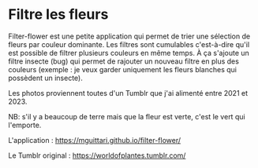 # Filtre les fleurs

Filter-flower est une petite application qui permet de trier une sélection de fleurs par couleur dominante. Les filtres sont cumulables c'est-à-dire qu'il est possible de filtrer plusieurs couleurs en même temps. À ça s'ajoute un filtre insecte (bug) qui permet de rajouter un nouveau filtre en plus des couleurs (exemple : je veux garder uniquement les fleurs blanches qui possèdent un insecte).

Les photos proviennent toutes d'un Tumblr que j'ai alimenté entre 2021 et 2023.

NB: s'il y a beaucoup de terre mais que la fleur est verte, c'est le vert qui l'emporte.

L'application :
https://mguittari.github.io/filter-flower/

Le Tumblr original :
https://worldofplantes.tumblr.com/
